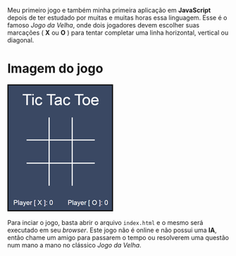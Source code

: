 Meu primeiro jogo e também minha primeira aplicação em **JavaScript** depois de ter 
estudado por muitas e muitas horas essa linguagem. Esse é o famoso *Jogo da Velha*, 
onde dois jogadores devem escolher suas marcações ( **X** ou **O** ) para tentar completar uma 
linha horizontal, vertical ou diagonal.

# Imagem do jogo
![game-preview](game-preview.png)

Para inciar o jogo, basta abrir o arquivo ```index.html``` e o mesmo será executado em seu *browser*.
Este jogo não é online e não possui uma **IA**, então chame um amigo para passarem o tempo
ou resolverem uma questão num mano a mano no clássico *Jogo da Velha*.

